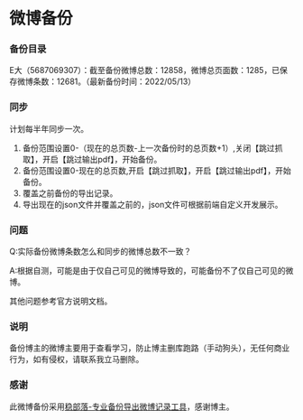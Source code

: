 # 微博备份

### 备份目录
E大（5687069307）：截至备份微博总数：12858，微博总页面数：1285，已保存微博条数：12681。（最新备份时间：2022/05/13）


### 同步
计划每半年同步一次。
1. 备份范围设置0-（现在的总页数-上一次备份时的总页数+1）,关闭【跳过抓取】，开启【跳过输出pdf】，开始备份。
2. 备份范围设置0-现在的总页数,开启【跳过抓取】，开启【跳过输出pdf】，开始备份。
3. 覆盖之前备份的导出记录。
4. 导出现在的json文件并覆盖之前的，json文件可根据前端自定义开发展示。


### 问题
Q:实际备份微博条数怎么和同步的微博总数不一致？

A:根据自测，可能是由于仅自己可见的微博导致的，可能备份不了仅自己可见的微博。

其他问题参考官方说明文档。


### 说明
备份博主的微博主要用于查看学习，防止博主删库跑路（手动狗头），无任何商业行为，如有侵权，请联系我立马删除。


### 感谢
此微博备份采用[稳部落-专业备份导出微博记录工具](https://github.com/YaoZeyuan/stablog)，感谢博主。